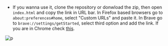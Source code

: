 * If you wanna use it, clone the repository or donwload the zip, then open `index.html` and copy the link in URL bar. In Firefox based browsers go to `about:preferences#home`, select "Custom URLs" and paste it. In Brave go to `brave://settings/getStarted`, select third option and add the link. If you are in Chrome check [this](https://support.google.com/chrome/answer/95314?hl=en&co=GENIE.Platform%3DDesktop).

![p](https://github.com/jorgeloopzz/Startpage/assets/80071604/a317087e-c2c8-4830-9cee-d14df3644f2f)
